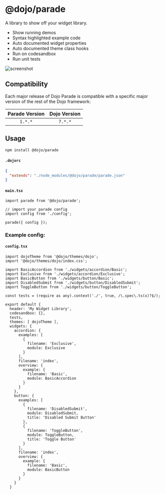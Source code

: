 # @dojo/parade

A library to show off your widget library.

* Show running demos
* Syntax highlighted example code
* Auto documented widget properties
* Auto documented theme class hooks
* Run on codesandbox
* Run unit tests

![screenshot](/screenshot.png?raw=true "screenshot")

## Compatibility

Each major release of Dojo Parade is compatible with a specific major version of the rest of the Dojo framework:

| Parade Version | Dojo Version |
| :------------: | :-----------:|
| `1.*.*`        | `7.*.*`      |

## Usage

```bash
npm install @dojo/parade
```

#### **`.dojorc`**
```json
{
  "extends": "./node_modules/@dojo/parade/parade.json"
}
```

#### **`main.tsx`**
```tsx
import parade from '@dojo/parade';

// import your parade config
import config from './config';

parade({ config });
```

### Example config:
#### **`config.tsx`**
```tsx
import dojoTheme from '@dojo/themes/dojo';
import '@dojo/themes/dojo/index.css';

import BasicAccordion from './widgets/accordion/Basic';
import Exclusive from './widgets/accordion/Exclusive';
import BasicButton from './widgets/button/Basic';
import DisabledSubmit from './widgets/button/DisabledSubmit';
import ToggleButton from './widgets/button/ToggleButton';

const tests = (require as any).context('./', true, /\.spec\.ts(x)?$/);

export default {
  header: 'My Widget Library',
  codesandbox: {},
  tests,
  themes: [ dojoTheme ],
  widgets: {
    accordion: {
      examples: [
        {
          filename: 'Exclusive',
          module: Exclusive
        }
      ],
      filename: 'index',
      overview: {
        example: {
          filename: 'Basic',
          module: BasicAccordion
        }
      }
    },
    button: {
      examples: [
        {
          filename: 'DisabledSubmit',
          module: DisabledSubmit,
          title: 'Disabled Submit Button'
        },
        {
          filename: 'ToggleButton',
          module: ToggleButton,
          title: 'Toggle Button'
        }
      ],
      filename: 'index',
      overview: {
        example: {
          filename: 'Basic',
          module: BasicButton
        }
      }
    }
  }
```
